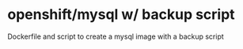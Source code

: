 # openshift/mysql w/ backup script

Dockerfile and script to create a mysql image with a backup script